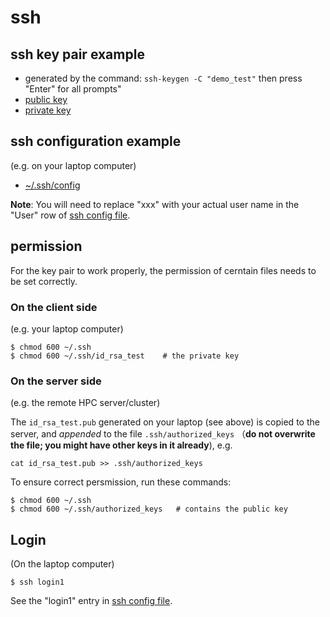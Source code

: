 # ssh

## ssh key pair example

- generated by the command: `ssh-keygen -C "demo_test"` then press "Enter"
  for all prompts"
- [public key](id_rsa_test.pub)
- [private key](id_rsa_test)

## ssh configuration example

(e.g. on your laptop computer)

- [~/.ssh/config](config)

**Note**: You will need to replace "xxx" with your actual user name in the
"User" row of [ssh config file](config).

## permission

For the key pair to work properly, the permission of cerntain files needs to be
set correctly.

### On the client side

(e.g. your laptop computer)

```
$ chmod 600 ~/.ssh
$ chmod 600 ~/.ssh/id_rsa_test    # the private key

```

### On the server side

(e.g. the remote HPC server/cluster)

The `id_rsa_test.pub` generated on your laptop (see above) is copied to the
server, and *appended* to the file `.ssh/authorized_keys` （**do not overwrite
the file; you might have other keys in it already**), e.g.

```
cat id_rsa_test.pub >> .ssh/authorized_keys
```

To ensure correct persmission, run these commands:

```
$ chmod 600 ~/.ssh
$ chmod 600 ~/.ssh/authorized_keys   # contains the public key

```

## Login

(On the laptop computer)

```
$ ssh login1
```
See the "login1" entry in [ssh config file](config).
